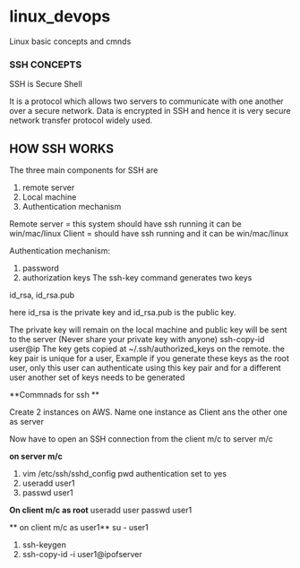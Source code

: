 # linux_devops
Linux basic concepts and cmnds
### SSH CONCEPTS

SSH is Secure Shell 

It is a protocol which allows two servers to communicate with one another over a secure network.
Data is encrypted in SSH and hence it is very secure network transfer protocol widely used.

## HOW SSH WORKS

The three main components for SSH are
1) remote server
2) Local machine
3) Authentication mechanism

Remote server = this system should have ssh running it can be win/mac/linux
Client = should have ssh running and it can be win/mac/linux

Authentication mechanism:
1) password
2) authorization keys
The ssh-key command generates two keys

id_rsa,
id_rsa.pub

here id_rsa is the private key and id_rsa.pub is the public key.

The private key will remain on the local machine and public key will be sent to the server
(Never share your private key with anyone)
ssh-copy-id user@ip
The key gets copied at ~/.ssh/authorized_keys on the remote. 
the key pair is unique for a user, Example if you generate these keys as the root user, only this user can authenticate using this key pair and for a different user another set of keys needs to be generated

**Commnads for ssh **

Create 2 instances on AWS. Name one instance as Client ans the other one as server

Now have to open an SSH connection from the client m/c to server m/c

**on server m/c**
 
1)  vim /etc/ssh/sshd_config
    pwd authentication set to yes
2) useradd user1
3) passwd user1

**On client m/c as root**
useradd user
passwd user1
 
** on client m/c as user1**
 su - user1

1)  ssh-keygen
2) ssh-copy-id -i user1@ipofserver




